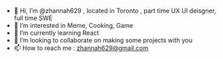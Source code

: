 - 👋 Hi, I’m @zhannah629 , located in Toronto , part time UX UI deisgner, full time SWE
- 👀 I’m interested in Meme, Cooking, Game
- 🌱 I’m currently learning React
- 💞️ I’m looking to collaborate on making some projects with you
- 📫 How to reach me : zhannah629@gmail.com

<!---
zhannah629/zhannah629 is a ✨ special ✨ repository because its `README.md` (this file) appears on your GitHub profile.
You can click the Preview link to take a look at your changes.
--->
